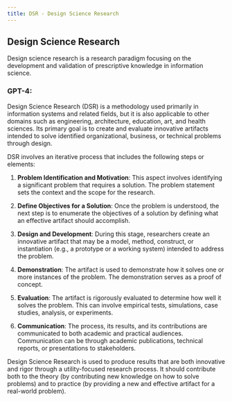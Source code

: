 ```yaml
---
title: DSR - Design Science Research
---
```


## Design Science Research

Design science research is a research paradigm focusing on the development and validation of prescriptive knowledge in information science.

### GPT-4:

Design Science Research (DSR) is a methodology used primarily in information systems and related fields, but it is also applicable to other domains such as engineering, architecture, education, art, and health sciences. Its primary goal is to create and evaluate innovative artifacts intended to solve identified organizational, business, or technical problems through design.

DSR involves an iterative process that includes the following steps or elements:

1. **Problem Identification and Motivation**: This aspect involves identifying a significant problem that requires a solution. The problem statement sets the context and the scope for the research.

2. **Define Objectives for a Solution**: Once the problem is understood, the next step is to enumerate the objectives of a solution by defining what an effective artifact should accomplish.

3. **Design and Development**: During this stage, researchers create an innovative artifact that may be a model, method, construct, or instantiation (e.g., a prototype or a working system) intended to address the problem.

4. **Demonstration**: The artifact is used to demonstrate how it solves one or more instances of the problem. The demonstration serves as a proof of concept.

5. **Evaluation**: The artifact is rigorously evaluated to determine how well it solves the problem. This can involve empirical tests, simulations, case studies, analysis, or experiments.

6. **Communication**: The process, its results, and its contributions are communicated to both academic and practical audiences. Communication can be through academic publications, technical reports, or presentations to stakeholders.

Design Science Research is used to produce results that are both innovative and rigor through a utility-focused research process. It should contribute both to the theory (by contributing new knowledge on how to solve problems) and to practice (by providing a new and effective artifact for a real-world problem).